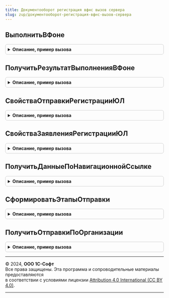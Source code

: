 ```yaml
---
title: Документооборот регистрация вфнс вызов сервера
slug: zup/документооборот-регистрация-вфнс-вызов-сервера
---
```



## ВыполнитьВФоне
<details style="margin: 1em 0; padding: 0.5em; border: 1px solid #ccc; border-radius: 6px;">

<summary style="font-weight: bold; cursor: pointer;">Описание, пример вызова</summary>

```bsl

// Предназначен для запуска фонового задания для организации асинхронной обработки операций
//
// Параметры:
//	ИмяПроцедуры 		- Строка - полный путь запускаемой процедуры в общем модуле
//	ПараметрыПроцедуры 	- Структура - содержит именованные параметры для запуска процедур и функций
//
// Возвращаемое значение:
//	Структура - содержит описание созданного фононовое задание см. ДлительныеОперации.ВыполнитьВФоне()
//
Функция ВыполнитьВФоне(ИмяПроцедуры, ПараметрыПроцедуры) Экспорт
```

Пример вызова
```bsl
Результат = ДокументооборотРегистрацияВФНСВызовСервера.ВыполнитьВФоне(ИмяПроцедуры, ПараметрыПроцедуры) 
```
</details>

## ПолучитьРезультатВыполненияВФоне
<details style="margin: 1em 0; padding: 0.5em; border: 1px solid #ccc; border-radius: 6px;">

<summary style="font-weight: bold; cursor: pointer;">Описание, пример вызова</summary>

```bsl

// Получение и подготовка результатов выполнения функции в фоне.
//
// Параметры:
//	ДлительнаяОперация - Структура
//	РеквизитыВХранилище - Строка
//
// Возвращаемое значение:
//	Структура
//
Функция ПолучитьРезультатВыполненияВФоне(ДлительнаяОперация, РеквизитыВХранилище = "") Экспорт
```

Пример вызова
```bsl
Результат = ДокументооборотРегистрацияВФНСВызовСервера.ПолучитьРезультатВыполненияВФоне(ДлительнаяОперация, РеквизитыВХранилище);
```
</details>

## СвойстваОтправкиРегистрацииЮЛ
<details style="margin: 1em 0; padding: 0.5em; border: 1px solid #ccc; border-radius: 6px;">

<summary style="font-weight: bold; cursor: pointer;">Описание, пример вызова</summary>

```bsl

// Обертка для получения данных о свойствах отправки
//
// Параметры:
//	ПредметОтправки - СправочникСсылка.ОтправкиРегистрацияЮЛ
//
// Возвращаемое значение:
//	см. ДокументооборотРегистрацияВФНС.СвойстваОтправкиРегистрацииЮЛ
//
Функция СвойстваОтправкиРегистрацииЮЛ(ПредметОтправки) Экспорт
```

Пример вызова
```bsl
Результат = ДокументооборотРегистрацияВФНСВызовСервера.СвойстваОтправкиРегистрацииЮЛ(ПредметОтправки) 
```
</details>

## СвойстваЗаявленияРегистрацииЮЛ
<details style="margin: 1em 0; padding: 0.5em; border: 1px solid #ccc; border-radius: 6px;">

<summary style="font-weight: bold; cursor: pointer;">Описание, пример вызова</summary>

```bsl

// Обертка для получения данных о свойствах отправки.
//
// Параметры:
//	ПредметОтправки - ДокументСсылка.УведомлениеОСпецрежимахНалогообложения
//
// Возвращаемое значение:
//	см. ДокументооборотРегистрацияВФНС.СвойстваЗаявленияРегистрацииЮЛ
//
Функция СвойстваЗаявленияРегистрацииЮЛ(ПредметОтправки) Экспорт
```

Пример вызова
```bsl
Результат = ДокументооборотРегистрацияВФНСВызовСервера.СвойстваЗаявленияРегистрацииЮЛ(ПредметОтправки) 
```
</details>

## ПолучитьДанныеПоНавигационнойСсылке
<details style="margin: 1em 0; padding: 0.5em; border: 1px solid #ccc; border-radius: 6px;">

<summary style="font-weight: bold; cursor: pointer;">Описание, пример вызова</summary>

```bsl

// Получает реальную ссылку на объект базы по ее навигационной ссылке
//
// Параметры:
//	НавигационнаяСсылка - Строка
//
// Возвращаемое значение:
//	СправочникСсылка.ОтправкиРегистрацияЮЛПрисоединенныеФайлы
//
Функция ПолучитьДанныеПоНавигационнойСсылке(НавигационнаяСсылка) Экспорт
```

Пример вызова
```bsl
Результат = ДокументооборотРегистрацияВФНСВызовСервера.ПолучитьДанныеПоНавигационнойСсылке(НавигационнаяСсылка) 
```
</details>

## СформироватьЭтапыОтправки
<details style="margin: 1em 0; padding: 0.5em; border: 1px solid #ccc; border-radius: 6px;">

<summary style="font-weight: bold; cursor: pointer;">Описание, пример вызова</summary>

```bsl

// Обертка для получения состояния этапов отправки.
//
// Параметры:
//	ОтправкаСсылка - СправочникСсылка.ОтправкиРегистрацияЮЛ
//
// Возвращаемое значение:
//	см. ДокументооборотРегистрацияВФНС.СформироватьЭтапыОтправки
//
Функция СформироватьЭтапыОтправки(ОтправкаСсылка) Экспорт
```

Пример вызова
```bsl
Результат = ДокументооборотРегистрацияВФНСВызовСервера.СформироватьЭтапыОтправки(ОтправкаСсылка) 
```
</details>

## ПолучитьОтправкиПоОрганизации
<details style="margin: 1em 0; padding: 0.5em; border: 1px solid #ccc; border-radius: 6px;">

<summary style="font-weight: bold; cursor: pointer;">Описание, пример вызова</summary>

```bsl

// Возвращает реестр не завершенных отправок заявления в сервис регистрации ЮЛ ФНС.
// В формируемый список добавляются только элементы, которые не требуют авторизации
// и отправленные в течении 2 месяцев
//
// Параметры:
//	Организация - СправочникСсылка.Организация
//
// Возвращаемое значение:
//	Массив из СправочникСсылка.ОтправкиРегистрацияЮЛ
//
Функция ПолучитьОтправкиПоОрганизации(Организация) Экспорт
```

Пример вызова
```bsl
Результат = ДокументооборотРегистрацияВФНСВызовСервера.ПолучитьОтправкиПоОрганизации(Организация) 
```
</details>

---

© 2024, **ООО 1С-Софт**  
Все права защищены. Эта программа и сопроводительные материалы предоставляются  
в соответствии с условиями лицензии [Attribution 4.0 International (CC BY 4.0)](https://creativecommons.org/licenses/by/4.0/legalcode).

---
